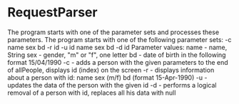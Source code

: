 # RequestParser
The program starts with one of the parameter sets and processes these parameters.
The program starts with one of the following parameter sets:
-c name sex bd
-r id
-u id name sex bd
-d id
Parameter values:
name - name, String
sex - gender, "m" or "f", one letter
bd - date of birth in the following format 15/04/1990
-c - adds a person with the given parameters to the end of allPeople, displays id (index) on the screen
-r - displays information about a person with id: name sex (m/f) bd (format 15-Apr-1990)
-u - updates the data of the person with the given id
-d - performs a logical removal of a person with id, replaces all his data with null
